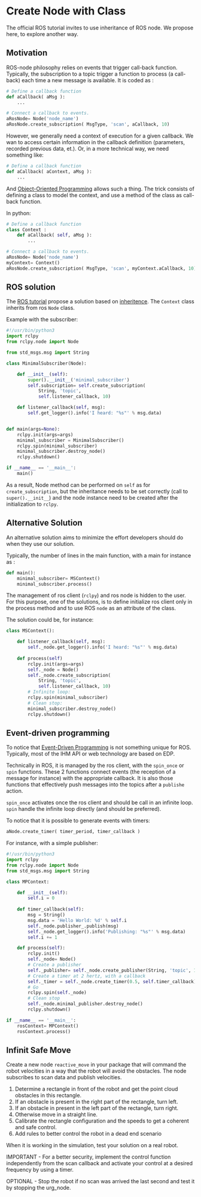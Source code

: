 # Create Node with Class

The official ROS tutorial invites to use inheritance of ROS node.
We propose here, to explore another way.

## Motivation

ROS-node philosophy relies on events that trigger call-back function.
Typically, the subscription to a topic trigger a function to process (a call-back) each time a new message is available.
It is coded as :

```python
# Define a callback function
def aCallback( aMsg ):
    ...

# Connect a callback to events.
aRosNode= Node('node_name')
aRosNode.create_subscription( MsgType, 'scan', aCallback, 10)
```

However, we generally need a context of execution for a given callback.
We wan to access certain information in the callback definition (parameters, recorded previous data, et.).
Or, in a more technical way, we need something like:

```python
# Define a callback function
def aCallback( aContext, aMsg ):
    ...
```

And [Object-Oriented Programming](https://en.wikipedia.org/wiki/Object-oriented_programming) allows such a thing.
The trick consists of defining a class to model the context, and use a method of the class as call-back function.

In python: 

```python
# Define a callback function
class Context :
    def aCallback( self, aMsg ):
        ...

# Connect a callback to events.
aRosNode= Node('node_name')
myContext= Context()
aRosNode.create_subscription( MsgType, 'scan', myContext.aCallback, 10)
```

## ROS solution

The [ROS tutorial](https://docs.ros.org/en/iron/Tutorials/Beginner-Client-Libraries/Writing-A-Simple-Py-Publisher-And-Subscriber.html) propose a solution based on [inheritence](https://en.wikipedia.org/wiki/Inheritance_(object-oriented_programming)).
The `Context` class inherits from ros `Node` class.

Example with the subscriber:

```python
#!/usr/bin/python3
import rclpy
from rclpy.node import Node

from std_msgs.msg import String

class MinimalSubscriber(Node):

    def __init__(self):
        super().__init__('minimal_subscriber')
        self.subscription= self.create_subscription(
            String, 'topic',
            self.listener_callback, 10)

    def listener_callback(self, msg):
        self.get_logger().info('I heard: "%s"' % msg.data)


def main(args=None):
    rclpy.init(args=args)
    minimal_subscriber = MinimalSubscriber()
    rclpy.spin(minimal_subscriber)
    minimal_subscriber.destroy_node()
    rclpy.shutdown()

if __name__ == '__main__':
    main()
```

As a result, Node method can be performed on `self` as for `create_subscription`,
but the inheritance needs to be set correctly (call to `super().__init__`)
and the node instance need to be created after the initialization to `rclpy`.


## Alternative Solution

An alternative solution aims to minimize the effort developers should do when they use our solution.

Typically, the number of lines in the main function,
with a main for instance as :

```python
def main():
    minimal_subscriber= MSContext()
    minimal_subscriber.process()
```

The management of ros client (`rclpy`) and ros node is hidden to the user.
For this purpose,
one of the solutions, is to define initialize ros client only in the process method and to use ROS `node` as an attribute of the class.

The solution could be, for instance:

```python
class MSContext():

    def listener_callback(self, msg):
        self._node.get_logger().info('I heard: "%s"' % msg.data)
    
    def process(self)
        rclpy.init(args=args)
        self._node = Node()
        self._node.create_subscription(
            String, 'topic',
            self.listener_callback, 10)
        # Infinite loop:
        rclpy.spin(minimal_subscriber)
        # Clean stop:
        minimal_subscriber.destroy_node()
        rclpy.shutdown()
```

## Event-driven programming

To notice that [Event-Driven Programming](https://en.wikipedia.org/wiki/Event-driven_programming) is not something unique for ROS.
Typically, most of the IHM API or web technology are based on EDP.

Technically in ROS, it is managed by the ros client, with the `spin_once` or `spin` functions.
These 2 functions connect events (the reception of a message for instance) with the appropriate callback.
It is also those functions that effectively push messages into the topics after a `publishe` action.

`spin_once` activates once the ros client and should be call in an infinite loop.
`spin` handle the infinite loop directly (and should be preferred).

To notice that it is possible to generate events with timers:

```python
aNode.create_timer( timer_period, timer_callback )
```

For instance, with a simple publisher: 

```python
#!/usr/bin/python3
import rclpy
from rclpy.node import Node
from std_msgs.msg import String

class MPContext:

    def __init__(self):
        self.i = 0
    
    def timer_callback(self):
        msg = String()
        msg.data = 'Hello World: %d' % self.i
        self._node.publisher_.publish(msg)
        self._node.get_logger().info('Publishing: "%s"' % msg.data)
        self.i += 1

    def process(self):
        rclpy.init()
        self._node= Node()
        # Create a publisher
        self._publisher= self._node.create_publisher(String, 'topic', 10)
        # Create a timer at 2 hertz, with a callback
        self._timer = self._node.create_timer(0.5, self.timer_callback)
        # Go
        rclpy.spin(self._node)
        # Clean stop
        self._node.minimal_publisher.destroy_node()
        rclpy.shutdown()

if __name__ == '__main__':
    rosContext= MPContext()
    rosContext.process()
```

<!-- ## Python package -->

## Infinit Safe Move

Create a new node `reactive_move` in your package that will command the robot velocities in a way that the robot will avoid the obstacles.
The node subscribes to scan data and publish velocities.

1. Determine a rectangle in front of the robot and get the point cloud obstacles in this rectangle.
2. If an obstacle is present in the right part of the rectangle, turn left.
3. If an obstacle in present in the left part of the rectangle, turn right.
4. Otherwise move in a straight line.
5. Calibrate the rectangle configuration and the speeds to get a coherent and safe control.
6. Add rules to better control the robot in a dead end scenario

When it is working in the simulation, test your solution on a real robot.

IMPORTANT - For a better security, implement the control function independently from the scan callback and activate your control at a desired frequency by using a timer.

OPTIONAL - Stop the robot if no scan was arrived the last second and test it by stopping the urg_node.
